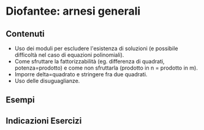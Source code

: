 # Diofantee: arnesi generali

## Contenuti

- Uso dei moduli per escludere l'esistenza di soluzioni (e possibile difficoltà nel caso di equazioni polinomiali).
- Come sfruttare la fattorizzabilità (eg. differenza di quadrati, potenza=prodotto) e come non sfruttarla (prodotto in n = prodotto in m).
- Imporre delta=quadrato e stringere fra due quadrati.
- Uso delle disuguaglianze.

## Esempi

## Indicazioni Esercizi
